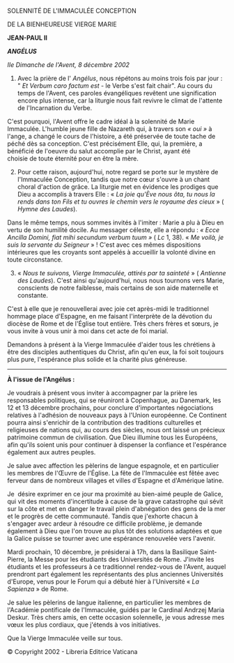 SOLENNITÉ DE L'IMMACULÉE CONCEPTION

DE LA BIENHEUREUSE VIERGE MARIE

**JEAN-PAUL II**

***ANGÉLUS***

*IIe Dimanche de l'Avent, 8 décembre 2002*

1. Avec la prière de l' *Angélus*, nous répétons au moins trois fois par jour : " *Et Verbum caro factum est* - le Verbe s'est fait chair". Au cours du temps de l'Avent, ces paroles évangéliques revêtent une signification encore plus intense, car la liturgie nous fait revivre le climat de l'attente de l'Incarnation du Verbe.

C'est pourquoi, l'Avent offre le cadre idéal à la solennité de Marie Immaculée. L'humble jeune fille de Nazareth qui, à travers son *« oui »* à l'ange, a changé le cours de l'histoire, a été préservée de toute tache de péché dès sa conception. C'est précisément Elle, qui, la première, a bénéficié de l'oeuvre du salut accomplie par le Christ, ayant été choisie de toute éternité pour en être la mère.

2. Pour cette raison, aujourd'hui, notre regard se porte sur le mystère de l'Immaculée Conception, tandis que notre cœur s'ouvre à un chant choral d'action de grâce. La liturgie met en évidence les prodiges que Dieu a accomplis à travers Elle : « *La joie qu'Ève nous ôta, tu nous la rends dans ton Fils et tu ouvres le chemin vers le royaume des cieux* » ( *Hymne des Laudes*).

Dans le même temps, nous sommes invités à l'imiter : Marie a plu à Dieu en vertu de son humilité docile. Au messager céleste, elle a répondu : *« *Ecce Ancilla Domini, fiat mihi secundum verbum tuum* »* ( *Lc* 1, 38). « *Me voilà, je suis la servante du Seigneur* » ! C'est avec ces mêmes dispositions intérieures que les croyants sont appelés à accueillir la volonté divine en toute circonstance.

3. « *Nous te suivons, Vierge Immaculée, attirés par ta sainteté* » ( *Antienne des Laudes*). C'est ainsi qu'aujourd'hui, nous nous tournons vers Marie, conscients de notre faiblesse, mais certains de son aide maternelle et constante.

C'est à elle que je renouvellerai avec joie cet après-midi le traditionnel hommage place d'Espagne, en me faisant l'interprète de la dévotion du diocèse de Rome et de l'Église tout entière. Très chers frères et sœurs, je vous invite à vous unir à moi dans cet acte de foi marial.

Demandons à présent à la Vierge Immaculée d'aider tous les chrétiens à être des disciples authentiques du Christ, afin qu'en eux, la foi soit toujours plus pure, l'espérance plus solide et la charité plus généreuse.

** * **

**À l'issue de l'Angélus :**

Je voudrais à présent vous inviter à accompagner par la prière les responsables politiques, qui se réuniront à Copenhague, au Danemark, les 12 et 13 décembre prochains, pour conclure d'importantes négociations relatives à l'adhésion de nouveaux pays à l'Union européenne. Ce Continent pourra ainsi s'enrichir de la contribution des traditions culturelles et religieuses de nations qui, au cours des siècles, nous ont laissé un précieux patrimoine commun de civilisation. Que Dieu illumine tous les Européens, afin qu'ils soient unis pour continuer à dispenser la confiance et l'espérance également aux autres peuples.

Je salue avec affection les pèlerins de langue espagnole, et en particulier les membres de l'Œuvre de l'Église. La fête de l'Immaculée est fêtée avec ferveur dans de nombreux villages et villes d'Espagne et d'Amérique latine.

Je  désire exprimer en ce jour ma proximité au bien-aimé peuple de Galice, qui vit des moments d'incertitude à cause de la grave catastrophe qui sévit sur la côte et met en danger le travail plein d'abnégation des gens de la mer et le progrès de cette communauté. Tandis que j'exhorte chacun à s'engager avec ardeur à résoudre ce difficile problème, je demande également à Dieu que l'on trouve au plus tôt des solutions adaptées et que la Galice puisse se tourner avec une espérance renouvelée vers l'avenir.

Mardi prochain, 10 décembre, je présiderai à 17h, dans la Basilique Saint-Pierre, la Messe pour les étudiants des Universités de Rome. J'invite les étudiants et les professeurs à ce traditionnel rendez-vous de l'Avent, auquel prendront part également les représentants des plus anciennes Universités d'Europe, venus pour le Forum qui a débuté hier à l'Université « *La Sapienza* » de Rome.

Je salue les pèlerins de langue italienne, en particulier les membres de l'Académie pontificale de l'Immaculée, guidés par le Cardinal Andrzej Maria Deskur. Très chers amis, en cette occasion solennelle, je vous adresse mes vœux les plus cordiaux, que j'étends à vos initiatives.

Que la Vierge Immaculée veille sur tous.

© Copyright 2002 - Libreria Editrice Vaticana